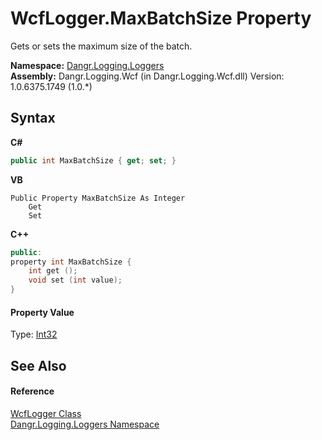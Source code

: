 # WcfLogger.MaxBatchSize Property 
 

Gets or sets the maximum size of the batch.

**Namespace:**&nbsp;<a href="N_Dangr_Logging_Loggers">Dangr.Logging.Loggers</a><br />**Assembly:**&nbsp;Dangr.Logging.Wcf (in Dangr.Logging.Wcf.dll) Version: 1.0.6375.1749 (1.0.*)

## Syntax

**C#**<br />
``` C#
public int MaxBatchSize { get; set; }
```

**VB**<br />
``` VB
Public Property MaxBatchSize As Integer
	Get
	Set
```

**C++**<br />
``` C++
public:
property int MaxBatchSize {
	int get ();
	void set (int value);
}
```


#### Property Value
Type: <a href="http://msdn2.microsoft.com/en-us/library/td2s409d" target="_blank">Int32</a>

## See Also


#### Reference
<a href="T_Dangr_Logging_Loggers_WcfLogger">WcfLogger Class</a><br /><a href="N_Dangr_Logging_Loggers">Dangr.Logging.Loggers Namespace</a><br />